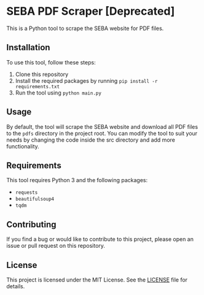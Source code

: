 # SEBA PDF Scraper [Deprecated]

This is a Python tool to scrape the SEBA website for PDF files.

## Installation

To use this tool, follow these steps:

1. Clone this repository
2. Install the required packages by running `pip install -r requirements.txt`
3. Run the tool using `python main.py`

## Usage

By default, the tool will scrape the SEBA website and download all PDF files to the `pdfs` directory in the project root. You can modify the tool to suit your needs by changing the code inside the src directory and add more functionality.

## Requirements

This tool requires Python 3 and the following packages:

- `requests`
- `beautifulsoup4`
- `tqdm`

## Contributing

If you find a bug or would like to contribute to this project, please open an issue or pull request on this repository.

## License

This project is licensed under the MIT License. See the [LICENSE](LICENSE) file for details.

